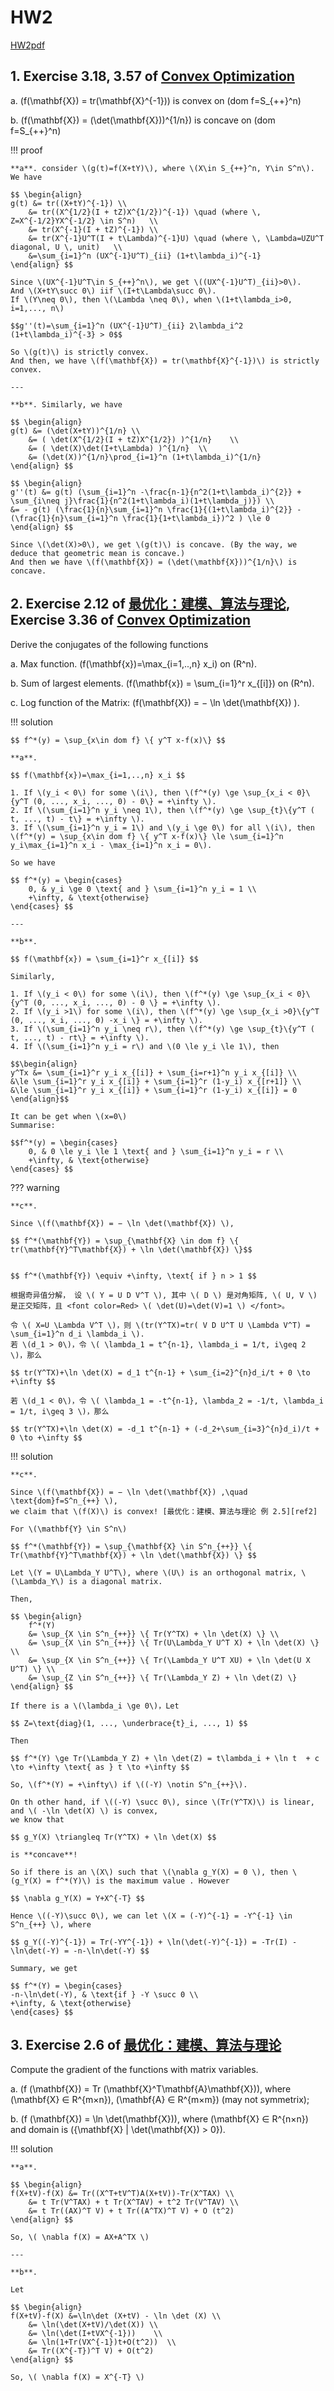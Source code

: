 # HW2

[HW2pdf](../HWpdf/Homework2%20of%20Optimization-2024.pdf)

## 1. Exercise 3.18, 3.57 of [Convex Optimization][textbook]

a. \(f(\mathbf{X}) = tr(\mathbf{X}^{-1})\) is convex on \(dom f=S_{++}^n\)

b. \(f(\mathbf{X}) = (\det(\mathbf{X}))^{1/n}\) is concave on \(dom f=S_{++}^n\)

!!! proof

    **a**. consider \(g(t)=f(X+tY)\), where \(X\in S_{++}^n, Y\in S^n\). We have

    $$ \begin{align}
    g(t) &= tr((X+tY)^{-1}) \\
        &= tr((X^{1/2}(I + tZ)X^{1/2})^{-1}) \quad (where \, Z=X^{-1/2}YX^{-1/2} \in S^n)   \\
        &= tr(X^{-1}(I + tZ)^{-1}) \\
        &= tr(X^{-1}U^T(I + t\Lambda)^{-1}U) \quad (where \, \Lambda=UZU^T diagonal, U \, unit)   \\
        &=\sum_{i=1}^n (UX^{-1}U^T)_{ii} (1+t\lambda_i)^{-1}
    \end{align} $$ 

    Since \(UX^{-1}U^T\in S_{++}^n\), we get \((UX^{-1}U^T)_{ii}>0\).      
    And \(X+tY\succ 0\) iif \(I+t\Lambda\succ 0\).   
    If \(Y\neq 0\), then \(\Lambda \neq 0\), when \(1+t\lambda_i>0, i=1,..., n\)

    $$g''(t)=\sum_{i=1}^n (UX^{-1}U^T)_{ii} 2\lambda_i^2
    (1+t\lambda_i)^{-3} > 0$$

    So \(g(t)\) is strictly convex.     
    And then, we have \(f(\mathbf{X}) = tr(\mathbf{X}^{-1})\) is strictly convex.

    ---

    **b**. Similarly, we have

    $$ \begin{align}
    g(t) &= (\det(X+tY))^{1/n} \\
        &= ( \det(X^{1/2}(I + tZ)X^{1/2}) )^{1/n}    \\
        &= ( \det(X)\det(I+t\Lambda) )^{1/n}  \\
        &= (\det(X))^{1/n}\prod_{i=1}^n (1+t\lambda_i)^{1/n}
    \end{align} $$ 

    $$ \begin{align}   
    g''(t) &= g(t) (\sum_{i=1}^n -\frac{n-1}{n^2(1+t\lambda_i)^{2}} + \sum_{i\neq j}\frac{1}{n^2(1+t\lambda_i)(1+t\lambda_j)}) \\
    &= - g(t) (\frac{1}{n}\sum_{i=1}^n \frac{1}{(1+t\lambda_i)^{2}} - (\frac{1}{n}\sum_{i=1}^n \frac{1}{1+t\lambda_i})^2 ) \le 0
    \end{align} $$

    Since \(\det(X)>0\), we get \(g(t)\) is concave. (By the way, we deduce that geometric mean is concave.)  
    And then we have \(f(\mathbf{X}) = (\det(\mathbf{X}))^{1/n}\) is concave.


## 2. Exercise 2.12 of [最优化：建模、算法与理论][ref2], Exercise 3.36 of [Convex Optimization][textbook]

Derive the conjugates of the following functions

a. Max function. \(f(\mathbf{x})=\max_{i=1,..,n} x_i\) on \(R^n\).     

b. Sum of largest elements. \(f(\mathbf{x}) = \sum_{i=1}^r x_{[i]}\) on \(R^n\).     

c. Log function of the Matrix: \(f(\mathbf{X}) = − \ln \det(\mathbf{X}) \).

!!! solution

    $$ f^*(y) = \sup_{x\in dom f} \{ y^T x-f(x)\} $$

    **a**. 

    $$ f(\mathbf{x})=\max_{i=1,..,n} x_i $$

    1. If \(y_i < 0\) for some \(i\), then \(f^*(y) \ge \sup_{x_i < 0}\{y^T (0, ..., x_i, ..., 0) - 0\} = +\infty \).   
    2. If \(\sum_{i=1}^n y_i \neq 1\), then \(f^*(y) \ge \sup_{t}\{y^T ( t, ..., t) - t\} = +\infty \).     
    3. If \(\sum_{i=1}^n y_i = 1\) and \(y_i \ge 0\) for all \(i\), then    
    \(f^*(y) = \sup_{x\in dom f} \{ y^T x-f(x)\} \le \sum_{i=1}^n y_i\max_{i=1}^n x_i - \max_{i=1}^n x_i = 0\).   

    So we have

    $$ f^*(y) = \begin{cases}
        0, & y_i \ge 0 \text{ and } \sum_{i=1}^n y_i = 1 \\
        +\infty, & \text{otherwise}
    \end{cases} $$

    ---

    **b**.

    $$ f(\mathbf{x}) = \sum_{i=1}^r x_{[i]} $$

    Similarly,      

    1. If \(y_i < 0\) for some \(i\), then \(f^*(y) \ge \sup_{x_i < 0}\{y^T (0, ..., x_i, ..., 0) - 0 \} = +\infty \).      
    2. If \(y_i >1\) for some \(i\), then \(f^*(y) \ge \sup_{x_i >0}\{y^T (0, ..., x_i, ..., 0) -x_i \} = +\infty \).    
    3. If \(\sum_{i=1}^n y_i \neq r\), then \(f^*(y) \ge \sup_{t}\{y^T ( t, ..., t) - rt\} = +\infty \).    
    4. If \(\sum_{i=1}^n y_i = r\) and \(0 \le y_i \le 1\), then

    $$\begin{align}    
    y^Tx &= \sum_{i=1}^r y_i x_{[i]} + \sum_{i=r+1}^n y_i x_{[i]} \\
    &\le \sum_{i=1}^r y_i x_{[i]} + \sum_{i=1}^r (1-y_i) x_{[r+1]} \\
    &\le \sum_{i=1}^r y_i x_{[i]} + \sum_{i=1}^r (1-y_i) x_{[i]} = 0 
    \end{align}$$

    It can be get when \(x=0\)
    Summarise:

    $$f^*(y) = \begin{cases}
        0, & 0 \le y_i \le 1 \text{ and } \sum_{i=1}^n y_i = r \\
        +\infty, & \text{otherwise}
    \end{cases} $$

??? warning

    **c**.

    Since \(f(\mathbf{X}) = − \ln \det(\mathbf{X}) \),

    $$ f^*(\mathbf{Y}) = \sup_{\mathbf{X} \in dom f} \{ tr(\mathbf{Y}^T\mathbf{X}) + \ln \det(\mathbf{X}) \}$$


    $$ f^*(\mathbf{Y}) \equiv +\infty, \text{ if } n > 1 $$

    根据奇异值分解， 设 \( Y = U D V^T \), 其中 \( D \) 是对角矩阵, \( U, V \) 是正交矩阵，且 <font color=Red> \( \det(U)=\det(V)=1 \) </font>。

    令 \( X=U \Lambda V^T \)，则 \(tr(Y^TX)=tr( V D U^T U \Lambda V^T) = \sum_{i=1}^n d_i \lambda_i \).  
    若 \(d_1 > 0\)，令 \( \lambda_1 = t^{n-1}, \lambda_i = 1/t, i\geq 2 \)，那么

    $$ tr(Y^TX)+\ln \det(X) = d_1 t^{n-1} + \sum_{i=2}^{n}d_i/t + 0 \to +\infty $$

    若 \(d_1 < 0\)，令 \( \lambda_1 = -t^{n-1}, \lambda_2 = -1/t, \lambda_i = 1/t, i\geq 3 \)，那么

    $$ tr(Y^TX)+\ln \det(X) = -d_1 t^{n-1} + (-d_2+\sum_{i=3}^{n}d_i)/t + 0 \to +\infty $$


!!! solution

    **c**.

    Since \(f(\mathbf{X}) = − \ln \det(\mathbf{X}) ,\quad \text{dom}f=S^n_{++} \), 
    we claim that \(f(X)\) is convex! [最优化：建模、算法与理论 例 2.5][ref2]
    
    For \(\mathbf{Y} \in S^n\)

    $$ f^*(\mathbf{Y}) = \sup_{\mathbf{X} \in S^n_{++}} \{ Tr(\mathbf{Y}^T\mathbf{X}) + \ln \det(\mathbf{X}) \} $$

    Let \(Y = U\Lambda_Y U^T\), where \(U\) is an orthogonal matrix, \(\Lambda_Y\) is a diagonal matrix.

    Then,

    $$ \begin{align} 
        f^*(Y) 
        &= \sup_{X \in S^n_{++}} \{ Tr(Y^TX) + \ln \det(X) \} \\
        &= \sup_{X \in S^n_{++}} \{ Tr(U\Lambda_Y U^T X) + \ln \det(X) \}    \\
        &= \sup_{X \in S^n_{++}} \{ Tr(\Lambda_Y U^T XU) + \ln \det(U X U^T) \} \\
        &= \sup_{Z \in S^n_{++}} \{ Tr(\Lambda_Y Z) + \ln \det(Z) \}
    \end{align} $$

    If there is a \(\lambda_i \ge 0\)，Let 
    
    $$ Z=\text{diag}(1, ..., \underbrace{t}_i, ..., 1) $$

    Then 

    $$ f^*(Y) \ge Tr(\Lambda_Y Z) + \ln \det(Z) = t\lambda_i + \ln t  + c \to +\infty \text{ as } t \to +\infty $$

    So, \(f^*(Y) = +\infty\) if \((-Y) \notin S^n_{++}\).

    On th other hand, if \((-Y) \succ 0\), since \(Tr(Y^TX)\) is linear, and \( -\ln \det(X) \) is convex,
    we know that  
    
    $$ g_Y(X) \triangleq Tr(Y^TX) + \ln \det(X) $$ 
    
    is **concave**!

    So if there is an \(X\) such that \(\nabla g_Y(X) = 0 \), then \(g_Y(X) = f^*(Y)\) is the maximum value . However 

    $$ \nabla g_Y(X) = Y+X^{-T} $$

    Hence \((-Y)\succ 0\), we can let \(X = (-Y)^{-1} = -Y^{-1} \in S^n_{++} \), where

    $$ g_Y((-Y)^{-1}) = Tr(-YY^{-1}) + \ln(\det(-Y)^{-1}) = -Tr(I) - \ln\det(-Y) = -n-\ln\det(-Y) $$

    Summary, we get

    $$ f^*(Y) = \begin{cases}
    -n-\ln\det(-Y), & \text{if } -Y \succ 0 \\
    +\infty, & \text{otherwise}
    \end{cases} $$









## 3. Exercise 2.6 of [最优化：建模、算法与理论][ref2]

Compute the gradient of the functions with matrix variables.

a. \(f (\mathbf{X}) = Tr (\mathbf{X}^T\mathbf{A}\mathbf{X})\), where \(\mathbf{X} ∈ R^{m×n}\), \(\mathbf{A} ∈ R^{m×m}\) (may not symmetrix);

b. \(f (\mathbf{X}) = \ln \det(\mathbf{X})\), where \(\mathbf{X} ∈ R^{n×n}\) and domain is \(\{\mathbf{X} | \det(\mathbf{X}) > 0\}\).

!!! solution

    **a**.

    $$ \begin{align}
    f(X+tV)-f(X) &= Tr((X^T+tV^T)A(X+tV))-Tr(X^TAX) \\
        &= t Tr(V^TAX) + t Tr(X^TAV) + t^2 Tr(V^TAV) \\
        &= t Tr((AX)^T V) + t Tr((A^TX)^T V) + O (t^2)
    \end{align} $$

    So, \( \nabla f(X) = AX+A^TX \)

    ---

    **b**.

    Let

    $$ \begin{align}
    f(X+tV)-f(X) &=\ln\det (X+tV) - \ln \det (X) \\
        &= \ln(\det(X+tV)/\det(X)) \\
        &= \ln(\det(I+tVX^{-1}))    \\
        &= \ln(1+Tr(VX^{-1})t+O(t^2))  \\
        &= Tr((X^{-T})^T V) + O(t^2)
    \end{align} $$

    So, \( \nabla f(X) = X^{-T} \)






[textbook]: ../index.md#ee364a-convex-optimization-i-professor-stephen-boyd-stanford-university
[ref2]: ../index.md#最优化建模算法与理论